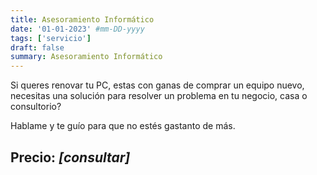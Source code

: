 ```yaml
---
title: Asesoramiento Informático
date: '01-01-2023' #mm-DD-yyyy
tags: ['servicio']
draft: false
summary: Asesoramiento Informático
---
```


Si queres renovar tu PC, estas con ganas de comprar un equipo nuevo, necesitas una solución para resolver un problema en tu negocio, casa o consultorio?

Hablame y te guío para que no estés gastanto de más.

## Precio: _[consultar]_
